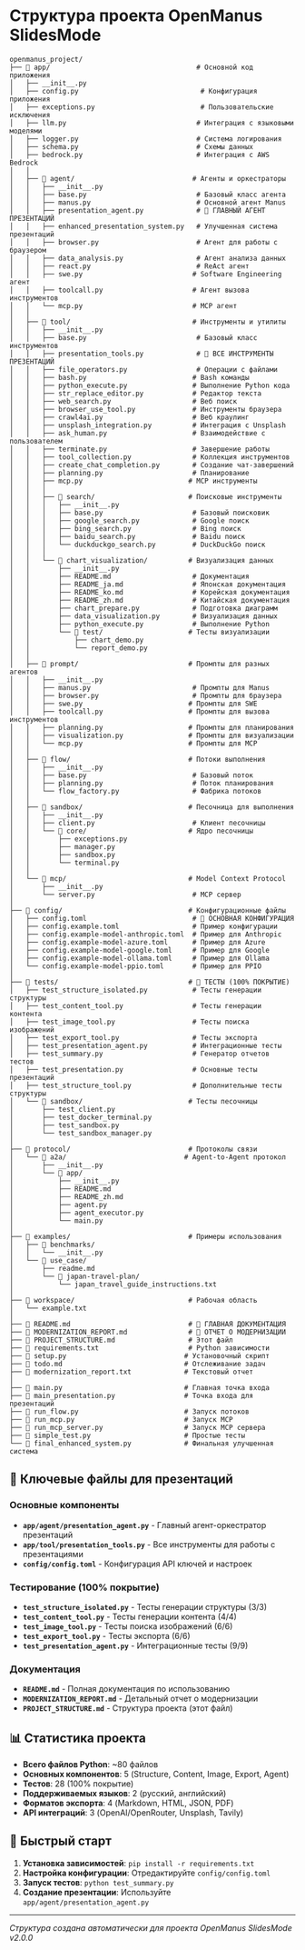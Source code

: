 # Структура проекта OpenManus SlidesMode

```
openmanus_project/
├── 📁 app/                                    # Основной код приложения
│   ├── __init__.py
│   ├── config.py                              # Конфигурация приложения
│   ├── exceptions.py                          # Пользовательские исключения
│   ├── llm.py                                # Интеграция с языковыми моделями
│   ├── logger.py                             # Система логирования
│   ├── schema.py                             # Схемы данных
│   ├── bedrock.py                            # Интеграция с AWS Bedrock
│   │
│   ├── 📁 agent/                             # Агенты и оркестраторы
│   │   ├── __init__.py
│   │   ├── base.py                           # Базовый класс агента
│   │   ├── manus.py                          # Основной агент Manus
│   │   ├── presentation_agent.py             # 🎯 ГЛАВНЫЙ АГЕНТ ПРЕЗЕНТАЦИЙ
│   │   ├── enhanced_presentation_system.py   # Улучшенная система презентаций
│   │   ├── browser.py                        # Агент для работы с браузером
│   │   ├── data_analysis.py                  # Агент анализа данных
│   │   ├── react.py                          # ReAct агент
│   │   ├── swe.py                           # Software Engineering агент
│   │   ├── toolcall.py                      # Агент вызова инструментов
│   │   └── mcp.py                           # MCP агент
│   │
│   ├── 📁 tool/                              # Инструменты и утилиты
│   │   ├── __init__.py
│   │   ├── base.py                           # Базовый класс инструментов
│   │   ├── presentation_tools.py             # 🎯 ВСЕ ИНСТРУМЕНТЫ ПРЕЗЕНТАЦИЙ
│   │   ├── file_operators.py                 # Операции с файлами
│   │   ├── bash.py                          # Bash команды
│   │   ├── python_execute.py                # Выполнение Python кода
│   │   ├── str_replace_editor.py            # Редактор текста
│   │   ├── web_search.py                    # Веб поиск
│   │   ├── browser_use_tool.py              # Инструменты браузера
│   │   ├── crawl4ai.py                      # Веб краулинг
│   │   ├── unsplash_integration.py          # Интеграция с Unsplash
│   │   ├── ask_human.py                     # Взаимодействие с пользователем
│   │   ├── terminate.py                     # Завершение работы
│   │   ├── tool_collection.py               # Коллекция инструментов
│   │   ├── create_chat_completion.py        # Создание чат-завершений
│   │   ├── planning.py                      # Планирование
│   │   ├── mcp.py                          # MCP инструменты
│   │   │
│   │   ├── 📁 search/                       # Поисковые инструменты
│   │   │   ├── __init__.py
│   │   │   ├── base.py                      # Базовый поисковик
│   │   │   ├── google_search.py             # Google поиск
│   │   │   ├── bing_search.py               # Bing поиск
│   │   │   ├── baidu_search.py              # Baidu поиск
│   │   │   └── duckduckgo_search.py         # DuckDuckGo поиск
│   │   │
│   │   └── 📁 chart_visualization/          # Визуализация данных
│   │       ├── __init__.py
│   │       ├── README.md                    # Документация
│   │       ├── README_ja.md                 # Японская документация
│   │       ├── README_ko.md                 # Корейская документация
│   │       ├── README_zh.md                 # Китайская документация
│   │       ├── chart_prepare.py             # Подготовка диаграмм
│   │       ├── data_visualization.py        # Визуализация данных
│   │       ├── python_execute.py            # Выполнение Python
│   │       └── 📁 test/                     # Тесты визуализации
│   │           ├── chart_demo.py
│   │           └── report_demo.py
│   │
│   ├── 📁 prompt/                           # Промпты для разных агентов
│   │   ├── __init__.py
│   │   ├── manus.py                         # Промпты для Manus
│   │   ├── browser.py                       # Промпты для браузера
│   │   ├── swe.py                          # Промпты для SWE
│   │   ├── toolcall.py                     # Промпты для вызова инструментов
│   │   ├── planning.py                     # Промпты для планирования
│   │   ├── visualization.py                # Промпты для визуализации
│   │   └── mcp.py                          # Промпты для MCP
│   │
│   ├── 📁 flow/                             # Потоки выполнения
│   │   ├── __init__.py
│   │   ├── base.py                          # Базовый поток
│   │   ├── planning.py                      # Поток планирования
│   │   └── flow_factory.py                  # Фабрика потоков
│   │
│   ├── 📁 sandbox/                          # Песочница для выполнения
│   │   ├── __init__.py
│   │   ├── client.py                        # Клиент песочницы
│   │   └── 📁 core/                         # Ядро песочницы
│   │       ├── exceptions.py
│   │       ├── manager.py
│   │       ├── sandbox.py
│   │       └── terminal.py
│   │
│   └── 📁 mcp/                              # Model Context Protocol
│       ├── __init__.py
│       └── server.py                        # MCP сервер
│
├── 📁 config/                               # Конфигурационные файлы
│   ├── config.toml                          # 🎯 ОСНОВНАЯ КОНФИГУРАЦИЯ
│   ├── config.example.toml                  # Пример конфигурации
│   ├── config.example-model-anthropic.toml  # Пример для Anthropic
│   ├── config.example-model-azure.toml      # Пример для Azure
│   ├── config.example-model-google.toml     # Пример для Google
│   ├── config.example-model-ollama.toml     # Пример для Ollama
│   └── config.example-model-ppio.toml       # Пример для PPIO
│
├── 📁 tests/                                # 🎯 ТЕСТЫ (100% ПОКРЫТИЕ)
│   ├── test_structure_isolated.py           # Тесты генерации структуры
│   ├── test_content_tool.py                 # Тесты генерации контента
│   ├── test_image_tool.py                   # Тесты поиска изображений
│   ├── test_export_tool.py                  # Тесты экспорта
│   ├── test_presentation_agent.py           # Интеграционные тесты
│   ├── test_summary.py                      # Генератор отчетов тестов
│   ├── test_presentation.py                 # Основные тесты презентаций
│   ├── test_structure_tool.py               # Дополнительные тесты структуры
│   └── 📁 sandbox/                          # Тесты песочницы
│       ├── test_client.py
│       ├── test_docker_terminal.py
│       ├── test_sandbox.py
│       └── test_sandbox_manager.py
│
├── 📁 protocol/                             # Протоколы связи
│   └── 📁 a2a/                             # Agent-to-Agent протокол
│       ├── __init__.py
│       └── 📁 app/
│           ├── __init__.py
│           ├── README.md
│           ├── README_zh.md
│           ├── agent.py
│           ├── agent_executor.py
│           └── main.py
│
├── 📁 examples/                             # Примеры использования
│   ├── 📁 benchmarks/
│   │   └── __init__.py
│   └── 📁 use_case/
│       ├── readme.md
│       └── 📁 japan-travel-plan/
│           └── japan_travel_guide_instructions.txt
│
├── 📁 workspace/                            # Рабочая область
│   └── example.txt
│
├── 📄 README.md                             # 🎯 ГЛАВНАЯ ДОКУМЕНТАЦИЯ
├── 📄 MODERNIZATION_REPORT.md               # 🎯 ОТЧЕТ О МОДЕРНИЗАЦИИ
├── 📄 PROJECT_STRUCTURE.md                  # Этот файл
├── 📄 requirements.txt                      # Python зависимости
├── 📄 setup.py                             # Установочный скрипт
├── 📄 todo.md                              # Отслеживание задач
├── 📄 modernization_report.txt             # Текстовый отчет
│
├── 🐍 main.py                              # Главная точка входа
├── 🐍 main_presentation.py                 # Точка входа для презентаций
├── 🐍 run_flow.py                          # Запуск потоков
├── 🐍 run_mcp.py                           # Запуск MCP
├── 🐍 run_mcp_server.py                    # Запуск MCP сервера
├── 🐍 simple_test.py                       # Простые тесты
└── 🐍 final_enhanced_system.py             # Финальная улучшенная система
```

## 🎯 Ключевые файлы для презентаций

### Основные компоненты
- **`app/agent/presentation_agent.py`** - Главный агент-оркестратор презентаций
- **`app/tool/presentation_tools.py`** - Все инструменты для работы с презентациями
- **`config/config.toml`** - Конфигурация API ключей и настроек

### Тестирование (100% покрытие)
- **`test_structure_isolated.py`** - Тесты генерации структуры (3/3)
- **`test_content_tool.py`** - Тесты генерации контента (4/4)
- **`test_image_tool.py`** - Тесты поиска изображений (6/6)
- **`test_export_tool.py`** - Тесты экспорта (6/6)
- **`test_presentation_agent.py`** - Интеграционные тесты (9/9)

### Документация
- **`README.md`** - Полная документация по использованию
- **`MODERNIZATION_REPORT.md`** - Детальный отчет о модернизации
- **`PROJECT_STRUCTURE.md`** - Структура проекта (этот файл)

## 📊 Статистика проекта

- **Всего файлов Python**: ~80 файлов
- **Основных компонентов**: 5 (Structure, Content, Image, Export, Agent)
- **Тестов**: 28 (100% покрытие)
- **Поддерживаемых языков**: 2 (русский, английский)
- **Форматов экспорта**: 4 (Markdown, HTML, JSON, PDF)
- **API интеграций**: 3 (OpenAI/OpenRouter, Unsplash, Tavily)

## 🚀 Быстрый старт

1. **Установка зависимостей**: `pip install -r requirements.txt`
2. **Настройка конфигурации**: Отредактируйте `config/config.toml`
3. **Запуск тестов**: `python test_summary.py`
4. **Создание презентации**: Используйте `app/agent/presentation_agent.py`

---

*Структура создана автоматически для проекта OpenManus SlidesMode v2.0.0*

